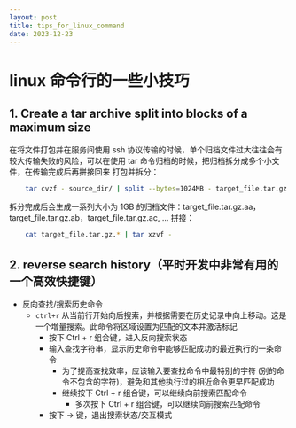 ```yaml
---
layout: post
title: tips_for_linux_command
date: 2023-12-23
---
```


# linux 命令行的一些小技巧

## 1. Create a tar archive split into blocks of a maximum size
在将文件打包并在服务间使用 ssh 协议传输的时候，单个归档文件过大往往会有较大传输失败的风险，可以在使用 tar 命令归档的时候，把归档拆分成多个小文件，在传输完成后再拼接回来
打包并拆分：
```bash
    tar cvzf - source_dir/ | split --bytes=1024MB - target_file.tar.gz.
```
拆分完成后会生成一系列大小为 1GB 的归档文件：target_file.tar.gz.aa，target_file.tar.gz.ab，target_file.tar.gz.ac, ...
拼接：
```bash
    cat target_file.tar.gz.* | tar xzvf -
```


## 2. reverse search history（平时开发中非常有用的一个高效快捷键）
* 反向查找/搜索历史命令
  * `ctrl+r` 从当前行开始向后搜索，并根据需要在历史记录中向上移动。这是一个增量搜索。此命令将区域设置为匹配的文本并激活标记
    * 按下 Ctrl + r 组合键，进入反向搜索状态
    * 输入查找字符串，显示历史命令中能够匹配成功的最近执行的一条命令
      * 为了提高查找效率，应该输入要查找命令中最特别的字符 (别的命令不包含的字符)，避免和其他执行过的相近命令更早匹配成功
      * 继续按下 Ctrl + r 组合键，可以继续向前搜索匹配命令
        * 多次按下 Ctrl + r 组合键，可以继续向前搜索匹配命令
    * 按下 -> 键，退出搜索状态/交互模式

